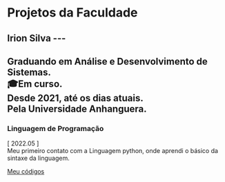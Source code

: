# Projetos da Faculdade
## Irion Silva ---
Graduando em **Análise e Desenvolvimento de Sistemas**.  
🎓Em curso.  
Desde 2021, até os dias atuais.  
Pela Universidade Anhanguera.  
---
### Linguagem de Programação
[ 2022.05 ]  
Meu primeiro contato com a Linguagem python, onde aprendi o básico da sintaxe da linguagem.  

[Meu códigos](https://github.com/irion-silva/projetos-da-faculdade/tree/main/linguagem-de-programacao)
  
